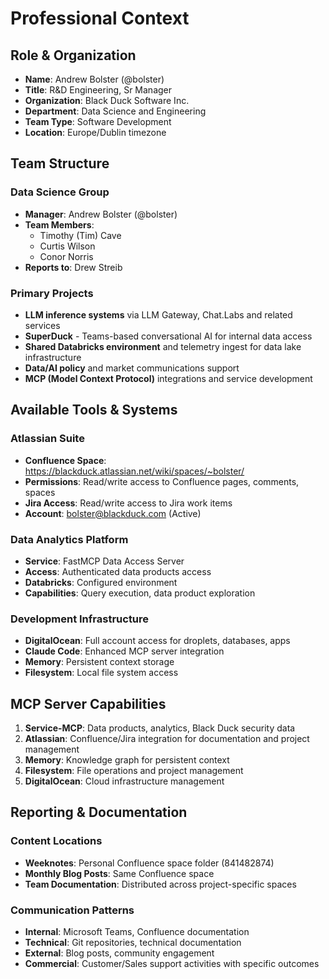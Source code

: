 # Professional Context

## Role & Organization
- **Name**: Andrew Bolster (@bolster)
- **Title**: R&D Engineering, Sr Manager
- **Organization**: Black Duck Software Inc.
- **Department**: Data Science and Engineering
- **Team Type**: Software Development
- **Location**: Europe/Dublin timezone

## Team Structure
### Data Science Group
- **Manager**: Andrew Bolster (@bolster)
- **Team Members**:
  - Timothy (Tim) Cave
  - Curtis Wilson
  - Conor Norris
- **Reports to**: Drew Streib

### Primary Projects
- **LLM inference systems** via LLM Gateway, Chat.Labs and related services
- **SuperDuck** - Teams-based conversational AI for internal data access
- **Shared Databricks environment** and telemetry ingest for data lake infrastructure
- **Data/AI policy** and market communications support
- **MCP (Model Context Protocol)** integrations and service development

## Available Tools & Systems

### Atlassian Suite
- **Confluence Space**: https://blackduck.atlassian.net/wiki/spaces/~bolster/
- **Permissions**: Read/write access to Confluence pages, comments, spaces
- **Jira Access**: Read/write access to Jira work items
- **Account**: bolster@blackduck.com (Active)

### Data Analytics Platform
- **Service**: FastMCP Data Access Server
- **Access**: Authenticated data products access
- **Databricks**: Configured environment
- **Capabilities**: Query execution, data product exploration

### Development Infrastructure
- **DigitalOcean**: Full account access for droplets, databases, apps
- **Claude Code**: Enhanced MCP server integration
- **Memory**: Persistent context storage
- **Filesystem**: Local file system access

## MCP Server Capabilities
1. **Service-MCP**: Data products, analytics, Black Duck security data
2. **Atlassian**: Confluence/Jira integration for documentation and project management
3. **Memory**: Knowledge graph for persistent context
4. **Filesystem**: File operations and project management
5. **DigitalOcean**: Cloud infrastructure management

## Reporting & Documentation
### Content Locations
- **Weeknotes**: Personal Confluence space folder (841482874)
- **Monthly Blog Posts**: Same Confluence space
- **Team Documentation**: Distributed across project-specific spaces

### Communication Patterns
- **Internal**: Microsoft Teams, Confluence documentation
- **Technical**: Git repositories, technical documentation
- **External**: Blog posts, community engagement
- **Commercial**: Customer/Sales support activities with specific outcomes